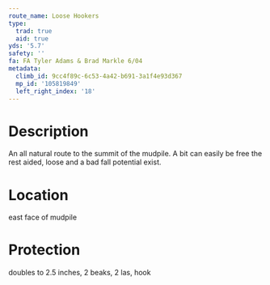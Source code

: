 ```yaml
---
route_name: Loose Hookers
type:
  trad: true
  aid: true
yds: '5.7'
safety: ''
fa: FA Tyler Adams & Brad Markle 6/04
metadata:
  climb_id: 9cc4f89c-6c53-4a42-b691-3a1f4e93d367
  mp_id: '105819849'
  left_right_index: '18'
---
```

# Description
An all natural route to the summit of the mudpile. A bit can easily be free the rest aided, loose and a bad fall potential exist.

# Location
east face of mudpile

# Protection
doubles to 2.5 inches, 2 beaks, 2 las, hook
